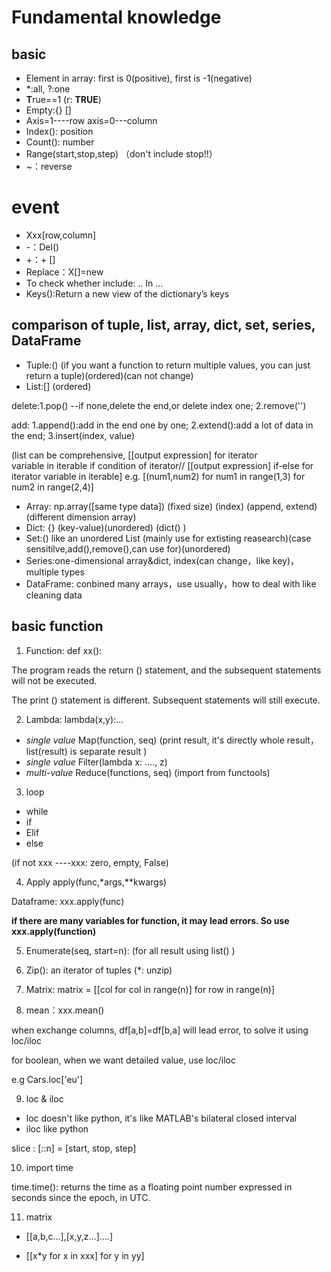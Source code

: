 # Fundamental knowledge

## basic
- Element in array: first is 0(positive), first is -1(negative)
- *:all, ?:one
- **T**rue==1 (r: **TRUE**)
- Empty:{}  []     
- Axis=1----row  axis=0---column
- Index(): position
- Count(): number
- Range(start,stop,step) （don't include stop!!）
-  ~：reverse

# event
- Xxx[row,column]
- -：Del()
- +：+ []
- Replace：X[]=new
- To check whether include: .. In …
- Keys():Return a new view of the dictionary’s keys

## comparison of tuple, list, array, dict, set, series, DataFrame
- Tuple:() (if you want a function to return multiple values, you can just return a tuple)(ordered)(can not change)
- List:[] (ordered)

 delete:1.pop() --if none,delete the end,or delete index one; 2.remove('')

 add: 1.append():add in the end one by one; 2.extend():add a lot of data in the end; 3.insert(index, value)

(list can be comprehensive, [[output expression] for iterator  variable in iterable if condition of iterator//  [[output expression] if-else for iterator variable in iterable] e.g. [(num1,num2) for num1 in range(1,3) for num2 in range(2,4)]

- Array: np.array([same type data]) (fixed size) (index) (append, extend) (different dimension array)
- Dict: {} (key-value)(unordered) (dict() )
- Set:()  like an unordered List (mainly use for extisting reasearch)(case sensitilve,add(),remove(),can use for)(unordered)
- Series:one-dimensional array&dict, index(can change，like key)，multiple types
- DataFrame: conbined many arrays，use usually，how to deal with like cleaning data

## basic function
1. Function: def xx():

The program reads the return () statement, and the subsequent statements will not be executed.

The print () statement is different. Subsequent statements will still execute.

2. Lambda: lambda(x,y):…
- *single value* Map(function, seq) (print result, it's directly whole result，list(result) is separate result )
- *single value* Filter(lambda x: …., z)
- *multi-value* Reduce(functions, seq) (import from functools)
3. loop
- while
- if
- Elif
- else

(if not xxx ----xxx: zero, empty, False)

4. Apply
apply(func,*args,**kwargs)

Dataframe: xxx.apply(func)

**if there are many variables for function, it may lead errors. So use xxx.apply(function)**

5. Enumerate(seq, start=n): (for all result using list() )

6. Zip(): an iterator of tuples (*: unzip)

7. Matrix: matrix = [[col for col in range(n)] for row in range(n)] 

8. mean：xxx.mean()

when exchange columns, df[a,b]=df[b,a] will lead error, to solve it using loc/iloc

for boolean, when we want detailed value, use loc/iloc

e.g Cars.loc['eu']

9. loc & iloc

- loc doesn't like python, it's like MATLAB's bilateral closed interval
- iloc like python

slice : [::n] = [start, stop, step]

10. import time

time.time(): returns the time as a floating point number expressed in seconds since the epoch, in UTC.

11. matrix

- [[a,b,c...],[x,y,z...]....]

- [[x*y for x in xxx] for y in yy]
